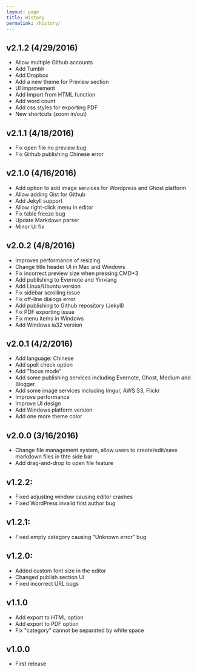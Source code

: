```yaml
---
layout: page
title: History
permalink: /history/
---
```


## v2.1.2 (4/29/2016)

- Allow multiple Github accounts
- Add Tumblr
- Add Dropbox
- Add a new theme for Preview section
- UI improvement
- Add Import from HTML function
- Add word count
- Add css styles for exporting PDF
- New shortcuts (zoom in/out)

## v2.1.1 (4/18/2016)

- Fix open file no preview bug
- Fix Github publishing Chinese error

## v2.1.0 (4/16/2016)

- Add option to add image services for Wordpress and Ghost platform
- Allow adding Gist for Github
- Add Jekyll support
- Allow right-click menu in editor
- Fix table freeze bug
- Update Markdown parser
- Minor UI fix

## v2.0.2 (4/8/2016)

- Improves performance of resizing
- Change title header UI in Mac and Windows
- Fix incorrect preview size when pressing CMD+3
- Add publishing to Evernote and Yinxiang
- Add Linux/Ubuntu version
- Fix sidebar scrolling issue
- Fix off-line dialogs error
- Add publishing to Github repository (Jekyll)
- Fix PDF exporting issue
- Fix menu items in Windows
- Add Windows ia32 version

## v2.0.1 (4/2/2016)

- Add language: Chinese
- Add spell check option
- Add "focus mode"
- Add some publishing services including Evernote, Ghost, Medium and Blogger
- Add some image services including Imgur, AWS S3, Flickr
- Improve performance
- Improve UI design
- Add Windows platform version
- Add one more theme color

## v2.0.0 (3/16/2016)

- Change file management system, allow users to create/edit/save markdown files in thte side bar
- Add drag-and-drop to open file feature

## v1.2.2:

- Fixed adjusting window causing editor crashes
- Fixed WordPress invalid first author bug

## v1.2.1:

- Fixed empty category causing "Unknown error" bug

## v1.2.0:

- Added custom font size in the editor
- Changed publish section UI
- Fixed incorrect URL bugs

## v1.1.0

- Add export to HTML option
- Add export to PDF option
- Fix "category" cannot be separated by white space

## v1.0.0

- First release